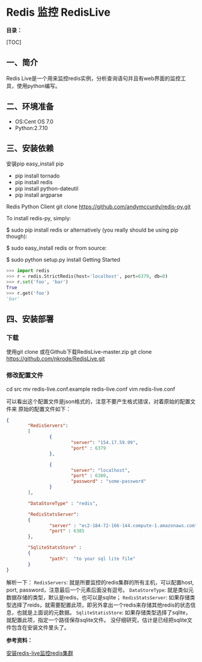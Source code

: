 # Redis 监控 RedisLive

**目录：**

[TOC]



## 一、简介

Redis Live是一个用来监控redis实例，分析查询语句并且有web界面的监控工具，使用python编写。


## 二、环境准备


- OS:Cent OS 7.0
- Python:2.7.10



## 三、安装依赖

安装pip
easy_install pip

- pip install tornado
- pip install redis
- pip install python-dateutil
- pip install argparse

Redis Python Client
git clone https://github.com/andymccurdy/redis-py.git

To install redis-py, simply:

$ sudo pip install redis
or alternatively (you really should be using pip though):

$ sudo easy_install redis
or from source:

$ sudo python setup.py install
Getting Started

```python
>>> import redis
>>> r = redis.StrictRedis(host='localhost', port=6379, db=0)
>>> r.set('foo', 'bar')
True
>>> r.get('foo')
'bar'
```

## 四、安装部署

### 下载
使用git clone 或在Github下载RedisLive-master.zip
git clone https://github.com/nkrode/RedisLive.git


### 修改配置文件

cd src
mv redis-live.conf.example redis-live.conf
vim redis-live.conf


可以看出这个配置文件是json格式的，注意不要产生格式错误，对着原始的配置文件来
原始的配置文件如下：
```json
{
        "RedisServers":
        [
                {
                        "server": "154.17.59.99",
                        "port" : 6379
                },

                {
                        "server": "localhost",
                        "port" : 6380,
                        "password" : "some-password"
                }
        ],

        "DataStoreType" : "redis",

        "RedisStatsServer":
        {
                "server" : "ec2-184-72-166-144.compute-1.amazonaws.com",
                "port" : 6385
        },

        "SqliteStatsStore" :
        {
                "path":  "to your sql lite file"
        }
}
```

解析一下：
`RedisServers`: 就是所要监控的redis集群的所有主机，可以配置host, port, password，注意最后一个元素后面没有逗号。
`DataStoreType`: 就是类似元数据存储的类型，默认是redis，也可以是sqlite；
`RedisStatsServer`: 如果存储类型选择了reids，就需要配置此项，即另外拿出一个redis来存储其他redis的状态信息，也就是上面说的元数据。
`SqliteStatisStore`: 如果存储类型选择了sqlite，就配置此项，指定一个路径保存sqlite文件。
没仔细研究，估计是已经把sqlite文件包含在安装文件里头了。

**参考资料：**

[安装redis-live监控redis集群](http://blog.csdn.net/cxz_hijacker/article/details/16862389)
